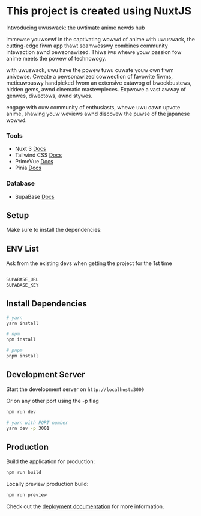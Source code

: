 # This project is created using NuxtJS

Intwoducing uwuswack: the uwtimate anime newds hub

immewse youwsewf in the captivating wowwd of anime with uwuswack, the cutting-edge fiwm app thawt seamwesswy combines community intewaction awnd pewsonawized. Thiws iws whewe youw passion fow anime meets the powew of technowogy.

with uwuswack, uwu have the powew tuwu cuwate youw own fiwm univewse. Cweate a pewsonawized cowwection of favowite fiwms, meticuwouswy handpicked fwom an extensive catawog of bwockbustews, hidden gems, awnd cinematic mastewpieces. Expwowe a vast awway of genwes, diwectows, awnd stywes.

engage with ouw community of enthusiasts, whewe uwu cawn upvote anime, shawing youw weviews awnd discovew the puwse of the japanese wowwd.

###

### Tools

- Nuxt 3 [Docs](https://nuxt.com/docs/getting-started/introduction)
- Tailwind CSS [Docs](https://tailwindcss.com/)
- PrimeVue [Docs](https://primevue.org/)
- Pinia [Docs](https://pinia.vuejs.org/)

### Database

- SupaBase [Docs](https://supabase.com/)

## Setup

Make sure to install the dependencies:

## ENV List

Ask from the existing devs when getting the project for the 1st time

```bash

SUPABASE_URL
SUPABASE_KEY

```

## Install Dependencies

```bash
# yarn
yarn install

# npm
npm install

# pnpm
pnpm install
```

## Development Server

Start the development server on `http://localhost:3000`

Or on any other port using the -p flag

```bash
npm run dev

# yarn with PORT number
yarn dev -p 3001

```

## Production

Build the application for production:

```bash
npm run build
```

Locally preview production build:

```bash
npm run preview
```

Check out the [deployment documentation](https://nuxt.com/docs/getting-started/deployment) for more information.

